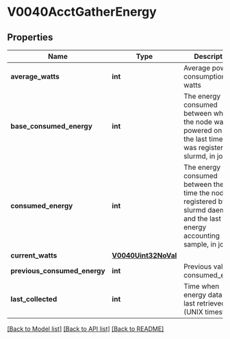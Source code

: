 # V0040AcctGatherEnergy

## Properties
Name | Type | Description | Notes
------------ | ------------- | ------------- | -------------
**average_watts** | **int** | Average power consumption, in watts | [optional] 
**base_consumed_energy** | **int** | The energy consumed between when the node was powered on and the last time it was registered by slurmd, in joules | [optional] 
**consumed_energy** | **int** | The energy consumed between the last time the node was registered by the slurmd daemon and the last node energy accounting sample, in joules | [optional] 
**current_watts** | [**V0040Uint32NoVal**](V0040Uint32NoVal.md) |  | [optional] 
**previous_consumed_energy** | **int** | Previous value of consumed_energy | [optional] 
**last_collected** | **int** | Time when energy data was last retrieved (UNIX timestamp) | [optional] 

[[Back to Model list]](../README.md#documentation-for-models) [[Back to API list]](../README.md#documentation-for-api-endpoints) [[Back to README]](../README.md)


